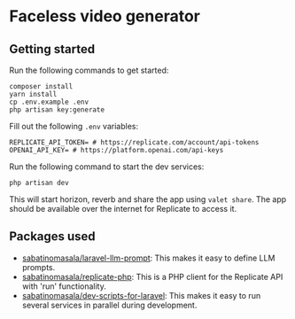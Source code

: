 # Faceless video generator

## Getting started

Run the following commands to get started:

```
composer install
yarn install
cp .env.example .env
php artisan key:generate
```

Fill out the following `.env` variables:
```
REPLICATE_API_TOKEN= # https://replicate.com/account/api-tokens
OPENAI_API_KEY= # https://platform.openai.com/api-keys
```

Run the following command to start the dev services:
```
php artisan dev
```

This will start horizon, reverb and share the app using `valet share`.
The app should be available over the internet for Replicate to access it.

## Packages used

- [sabatinomasala/laravel-llm-prompt](https://github.com/SabatinoMasala/laravel-llm-prompt/): This makes it easy to define LLM prompts.
- [sabatinomasala/replicate-php](https://github.com/SabatinoMasala/replicate-php): This is a PHP client for the Replicate API with 'run' functionality.
- [sabatinomasala/dev-scripts-for-laravel](https://github.com/SabatinoMasala/dev-scripts-for-laravel): This makes it easy to run several services in parallel during development.
